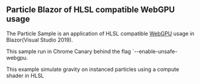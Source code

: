 ## Particle Blazor of HLSL compatible WebGPU usage
The  Particle Sample is an application of HLSL compatible [WebGPU](https://webgpu.dev/) usage in Blazor(Visual Studio 2019). 

This sample run in Chrome Canary behind the flag  `--enable-unsafe-webgpu.

This example simulate gravity on instanced particles using a compute shader in HLSL 